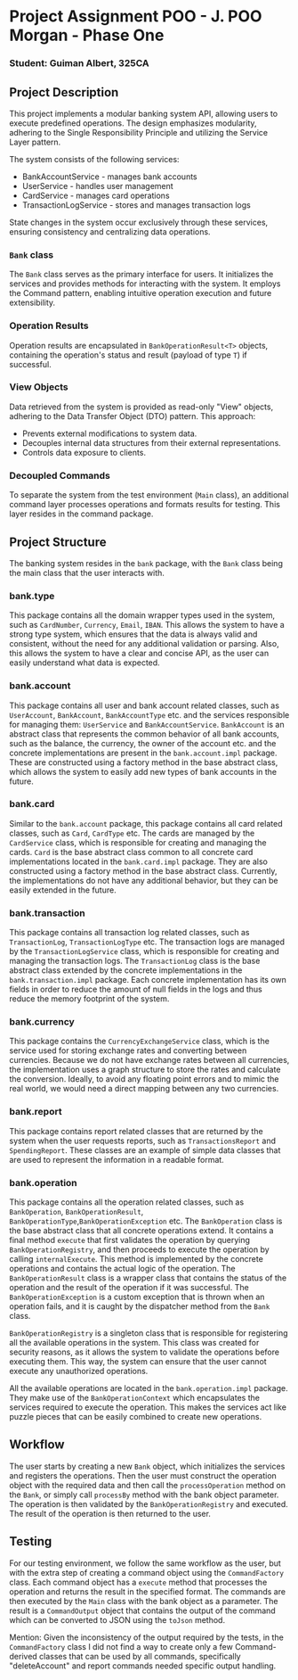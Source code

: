 # Project Assignment POO - J. POO Morgan - Phase One

### Student: Guiman Albert, 325CA

## Project Description

This project implements a modular banking system API, allowing users to execute predefined operations. The design
emphasizes modularity, adhering to the Single Responsibility Principle and utilizing the Service Layer pattern.

The system consists of the following services:

- BankAccountService - manages bank accounts
- UserService - handles user management
- CardService - manages card operations
- TransactionLogService - stores and manages transaction logs

State changes in the system occur exclusively through these services, ensuring consistency and centralizing data
operations.

### `Bank` class

The `Bank` class serves as the primary interface for users. It initializes the services and provides methods for
interacting with the system. It employs the Command pattern, enabling intuitive operation execution and future
extensibility.

### Operation Results

Operation results are encapsulated in `BankOperationResult<T>` objects, containing the operation's status and result
(payload of type `T`) if successful.

### View Objects

Data retrieved from the system is provided as read-only "View" objects, adhering to the Data Transfer Object (DTO)
pattern. This approach:

- Prevents external modifications to system data.
- Decouples internal data structures from their external representations.
- Controls data exposure to clients.

### Decoupled Commands

To separate the system from the test environment (`Main` class), an additional command layer processes operations and
formats results for testing. This layer resides in the command package.

## Project Structure

The banking system resides in the `bank` package, with the `Bank` class being the main class that the user interacts
with.

### bank.type

This package contains all the domain wrapper types used in the system, such as `CardNumber`, `Currency`, `Email`,
`IBAN`. This allows the system to have a strong type system, which ensures that the data is always valid and consistent,
without the need for any additional validation or parsing. Also, this allows the system to have a clear and concise API,
as the user can easily understand what data is expected.

### bank.account

This package contains all user and bank account related classes, such as `UserAccount`, `BankAccount`, `BankAccountType`
etc. and the services responsible for managing them: `UserService` and `BankAccountService`. `BankAccount` is an
abstract class that represents the common behavior of all bank accounts, such as the balance, the currency, the owner of
the account etc. and the concrete implementations are present in the `bank.account.impl` package. These are constructed
using a factory method in the base abstract class, which allows the system to easily add new types of bank accounts in
the future.

### bank.card

Similar to the `bank.account` package, this package contains all card related classes, such as `Card`, `CardType` etc.
The cards are managed by the `CardService` class, which is responsible for creating and managing the cards. `Card`
is the base abstract class common to all concrete card implementations located in the `bank.card.impl` package. They are
also constructed using a factory method in the base abstract class. Currently, the implementations do not have any
additional behavior, but they can be easily extended in the future.

### bank.transaction

This package contains all transaction log related classes, such as `TransactionLog`, `TransactionLogType` etc. The
transaction logs are managed by the `TransactionLogService` class, which is responsible for creating and managing the
transaction logs. The `TransactionLog` class is the base abstract class extended by the concrete implementations in the
`bank.transaction.impl` package. Each concrete implementation has its own fields in order to reduce the amount of null
fields in the logs and thus reduce the memory footprint of the system.

### bank.currency

This package contains the `CurrencyExchangeService` class, which is the service used for storing exchange rates and
converting between currencies. Because we do not have exchange rates between all currencies, the implementation uses a
graph structure to store the rates and calculate the conversion. Ideally, to avoid any floating point errors and to
mimic the real world, we would need a direct mapping between any two currencies.

### bank.report

This package contains report related classes that are returned by the system when the user requests reports, such as
`TransactionsReport` and `SpendingReport`. These classes are an example of simple data classes that are used to
represent the information in a readable format.

### bank.operation

This package contains all the operation related classes, such as `BankOperation`, `BankOperationResult`,
`BankOperationType`,`BankOperationException` etc. The `BankOperation` class is the base abstract class that all concrete
operations extend. It contains a final method `execute` that first validates the operation by querying
`BankOperationRegistry`, and then proceeds to execute the operation by calling `internalExecute`. This method is
implemented by the concrete operations and contains the actual logic of the operation. The `BankOperationResult` class
is a wrapper class that contains the status of the operation and the result of the operation if it was successful. The
`BankOperationException` is a custom exception that is thrown when an operation fails, and it is caught by the
dispatcher method from the `Bank` class.

`BankOperationRegistry` is a singleton class that is responsible for registering all the available operations in the
system. This class was created for security reasons, as it allows the system to validate the operations before executing
them. This way, the system can ensure that the user cannot execute any unauthorized operations.

All the available operations are located in the `bank.operation.impl` package. They make use of the
`BankOperationContext` which encapsulates the services required to execute the operation. This makes the services act
like puzzle pieces that can be easily combined to create new operations.

## Workflow

The user starts by creating a new `Bank` object, which initializes the services and registers the operations. Then the
user must construct the operation object with the required data and then call the `processOperation` method on the
`Bank`, or simply call `processBy` method with the bank object parameter. The operation is then validated by the
`BankOperationRegistry` and executed. The result of the operation is then returned to the user.

## Testing

For our testing environment, we follow the same workflow as the user, but with the extra step of creating a command
object using the `CommandFactory` class. Each command object has a `execute` method that processes the operation and
returns the result in the specified format. The commands are then executed by the `Main` class with the bank object as a
parameter. The result is a `CommandOutput` object that contains the output of the command which can be converted to JSON
using the `toJson` method.

Mention: Given the inconsistency of the output required by the tests, in the `CommandFactory` class I did not find a way
to create only a few Command-derived classes that can be used by all commands, specifically "deleteAccount" and report
commands needed specific output handling.